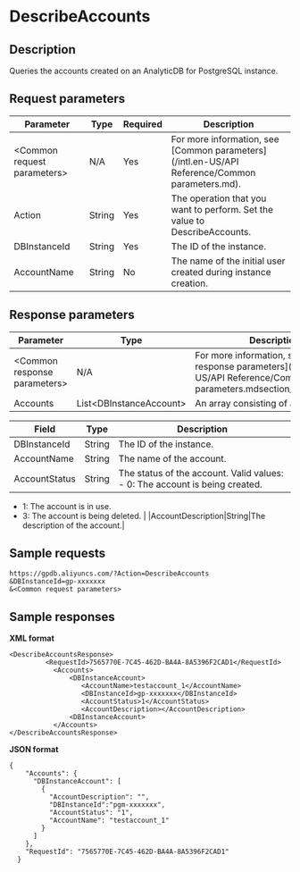 # DescribeAccounts

## Description

Queries the accounts created on an AnalyticDB for PostgreSQL instance.

## Request parameters

|Parameter|Type|Required|Description|
|---------|----|--------|-----------|
|<Common request parameters\>|N/A|Yes|For more information, see [Common parameters](/intl.en-US/API Reference/Common parameters.md).|
|Action|String|Yes|The operation that you want to perform. Set the value to DescribeAccounts.|
|DBInstanceId|String|Yes|The ID of the instance.|
|AccountName|String|No|The name of the initial user created during instance creation.|

## Response parameters

|Parameter|Type|Description|
|---------|----|-----------|
|<Common response parameters\>|N/A|For more information, see [Common response parameters](/intl.en-US/API Reference/Common parameters.mdsection_apd_1rv_3bb).|
|Accounts|List<DBInstanceAccount\>|An array consisting of accounts.|

|Field|Type|Description|
|-----|----|-----------|
|DBInstanceId|String|The ID of the instance.|
|AccountName|String|The name of the account.|
|AccountStatus|String|The status of the account. Valid values: -   0: The account is being created.
-   1: The account is in use.
-   3: The account is being deleted. |
|AccountDescription|String|The description of the account.|

## Sample requests

```
https://gpdb.aliyuncs.com/?Action=DescribeAccounts
&DBInstanceId=gp-xxxxxxx
&<Common request parameters>
```

## Sample responses

**XML format**

```
<DescribeAccountsResponse>
         <RequestId>7565770E-7C45-462D-BA4A-8A5396F2CAD1</RequestId>
           <Accounts>
               <DBInstanceAccount>
                  <AccountName>testaccount_1</AccountName>
                  <DBInstanceId>gp-xxxxxxx</DBInstanceId>
                  <AccountStatus>1</AccountStatus>
                  <AccountDescription></AccountDescription>
               <DBInstanceAccount>
           </Accounts>
</DescribeAccountsResponse>
```

**JSON format**

```
{
    "Accounts": {
      "DBInstanceAccount": [
        {
          "AccountDescription": "", 
          "DBInstanceId":"pgm-xxxxxxx", 
          "AccountStatus": "1", 
          "AccountName": "testaccount_1"
        }
      ]
    }, 
    "RequestId": "7565770E-7C45-462D-BA4A-8A5396F2CAD1"
  }
```

